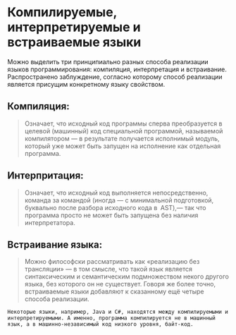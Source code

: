 # Компилируемые, интерпретируемые и встраиваемые языки

Можно выделить три принципиально разных способа реализации языков программирования: компиляция, интерпретация и встраивание. Распространено заблуждение, согласно которому способ реализации является присущим конкретному языку свойством.

## Компиляция:
> Означает, что исходный код программы сперва преобразуется в целевой (машинный) код специальной программой, называемой компилятором — в результате получается исполнимый модуль, который уже может быть запущен на исполнение как отдельная программа.

## Интерпритация:
> Означает, что исходный код выполняется непосредственно, команда за командой (иногда — с минимальной подготовкой, буквально после разбора исходного кода в  AST),— так что программа просто не может быть запущена без наличия интерпретатора.

## Встраивание языка:
> Можно философски рассматривать как «реализацию без трансляции» — в том смысле, что такой язык является синтаксическим и семантическим подмножеством некого другого языка, без которого он не существует. Говоря же более точно, встраиваемые языки добавляют к сказанному ещё четыре способа реализации.

    Некоторые языки, например, Java и C#, находятся между компилируемыми и интерпретируемыми. А именно, программа компилируется не в машинный язык, а в машинно-независимый код низкого уровня, байт-код.